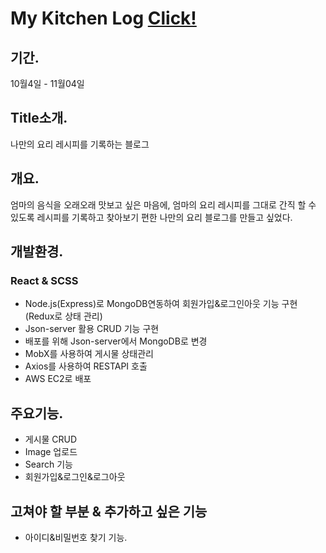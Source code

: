 ﻿# My Kitchen Log [Click!](http://3.88.0.222:3000/)
 
 ## 기간.
 10월4일 - 11월04일

 ## Title소개.
나만의 요리 레시피를 기록하는 블로그

## 개요.
엄마의 음식을 오래오래 맛보고 싶은 마음에, 엄마의 요리 레시피를 그대로 간직 할 수 있도록
레시피를 기록하고 찾아보기 편한 나만의 요리 블로그를 만들고 싶었다.

## 개발환경.
### React & SCSS
* Node.js(Express)로 MongoDB연동하여 회원가입&로그인아웃 기능 구현 (Redux로 상태 관리) 
* Json-server 활용 CRUD 기능 구현
* 배포를 위해 Json-server에서 MongoDB로 변경
* MobX를 사용하여 게시물 상태관리
* Axios를 사용하여 RESTAPI 호출
* AWS EC2로 배포

## 주요기능.
* 게시물 CRUD
* Image 업로드
* Search 기능
* 회원가입&로그인&로그아웃

## 고쳐야 할 부분 & 추가하고 싶은 기능
* 아이디&비밀번호 찾기 기능.